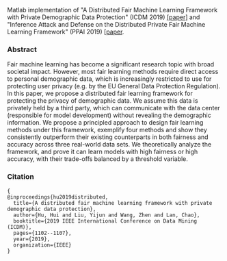 Matlab implementation of "A Distributed Fair Machine Learning Framework with Private Demographic Data Protection" (ICDM 2019) [[paper]](https://arxiv.org/abs/1909.08081) and
"Inference Attack and Defense on the Distributed Private Fair Machine Learning Framework" (PPAI 2019) [[paper](https://www2.isye.gatech.edu/~fferdinando3/cfp/PPAI20/papers/paper_26.pdf).


### Abstract
Fair machine learning has become a significant research topic with broad societal impact. However, most fair learning methods require direct access to personal demographic
data, which is increasingly restricted to use for protecting user privacy (e.g. by the EU General Data Protection Regulation). In this paper, we propose a distributed fair learning framework for protecting the privacy of demographic data. We assume this data is privately held by a third party, which can communicate with the data center (responsible for model development) without revealing the demographic information. We propose a principled approach to design fair learning methods under this framework, exemplify four methods and show they consistently outperform their existing counterparts in both fairness and accuracy across three real-world data sets. We theoretically analyze the framework, and prove it can learn models with high fairness or high accuracy, with their trade-offs balanced by a threshold variable.

### Citation

```
{
@inproceedings{hu2019distributed,
  title={A distributed fair machine learning framework with private demographic data protection},
  author={Hu, Hui and Liu, Yijun and Wang, Zhen and Lan, Chao},
  booktitle={2019 IEEE International Conference on Data Mining (ICDM)},
  pages={1102--1107},
  year={2019},
  organization={IEEE}
}
```
